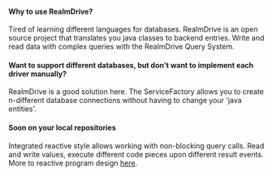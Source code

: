 #### Why to use RealmDrive?
Tired of learning different languages for databases. RealmDrive is an open source project that translates you java classes to backend entries. Write and read data with complex queries with the RealmDrive Query System.
#### Want to support different databases, but don't want to implement each driver manually?
RealmDrive is a good solution here. The ServiceFactory allows you to create n-different database connections without having to change your 'java entities'.

#### Soon on your local repositories
Integrated reactive style allows working with non-blocking query calls. Read and write values, execute different code pieces upon different result events. More to reactive program design [here](https://en.wikipedia.org/wiki/Reactive_programming).
